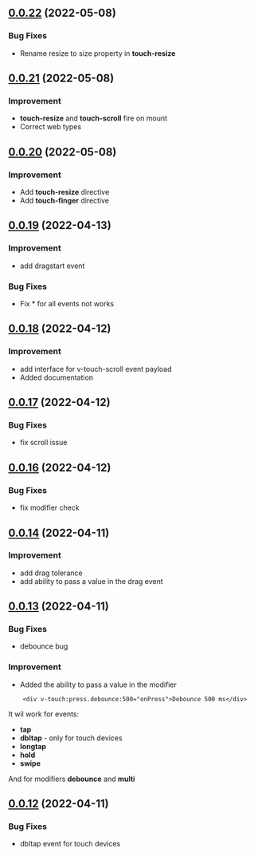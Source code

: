 ## [0.0.22](https://github.com/webigorkiev/vuetouch/tree/v0.0.22) (2022-05-08)

### Bug Fixes

* Rename resize to size property in **touch-resize**

## [0.0.21](https://github.com/webigorkiev/vuetouch/tree/v0.0.21) (2022-05-08)

### Improvement

* **touch-resize** and **touch-scroll** fire on mount
* Correct web types

## [0.0.20](https://github.com/webigorkiev/vuetouch/tree/v0.0.20) (2022-05-08)

### Improvement

* Add **touch-resize** directive
* Add **touch-finger** directive

## [0.0.19](https://github.com/webigorkiev/vuetouch/tree/v0.0.19) (2022-04-13)

### Improvement

* add dragstart event

### Bug Fixes

* Fix * for all events not works

## [0.0.18](https://github.com/webigorkiev/vuetouch/tree/v0.0.18) (2022-04-12)

### Improvement

* add interface for v-touch-scroll event payload
* Added documentation

## [0.0.17](https://github.com/webigorkiev/vuetouch/tree/v0.0.17) (2022-04-12)

### Bug Fixes

* fix scroll issue

## [0.0.16](https://github.com/webigorkiev/vuetouch/tree/v0.0.16) (2022-04-12)

### Bug Fixes

* fix modifier check

## [0.0.14](https://github.com/webigorkiev/vuetouch/tree/v0.0.14) (2022-04-11)

### Improvement

* add drag tolerance
* add ability to pass a value in the drag event

## [0.0.13](https://github.com/webigorkiev/vuetouch/tree/v0.0.13) (2022-04-11)

### Bug Fixes

* debounce bug

### Improvement

* Added the ability to pass a value in the modifier

```vue
    <div v-touch:press.debounce:500="onPress">Debounce 500 ms</div>
```

It wil work for events:

* **tap**
* **dbltap** - only for touch devices
* **longtap**
* **hold**
* **swipe**

And for modifiers **debounce** and **multi**

## [0.0.12](https://github.com/webigorkiev/vuetouch/tree/v0.0.12) (2022-04-11)

### Bug Fixes

* dbltap event for touch devices
